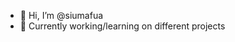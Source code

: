 - 👋 Hi, I’m @siumafua
- 🌱 Currently working/learning on different projects


<!---
siumafua/siumafua is a repository for different projects I am working on or interested in.
--->
